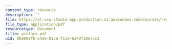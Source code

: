 ```yaml
---
content_type: resource
description: ''
file: https://ol-ocw-studio-app-production.s3.amazonaws.com/courses/res-8-001-applied-geometric-algebra-spring-2009/9b8808fb5426813af1c86240f18e75c3_preface.pdf
file_type: application/pdf
resourcetype: Document
title: preface.pdf
uid: 9b8808fb-5426-813a-f1c8-6240f18e75c3
---
```

